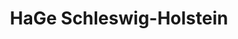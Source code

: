 ---
title: "HaGe Schleswig-Holstein"
url: /friedrichskoog/hage-schleswig-holstein/
shop: Baustoffe
---